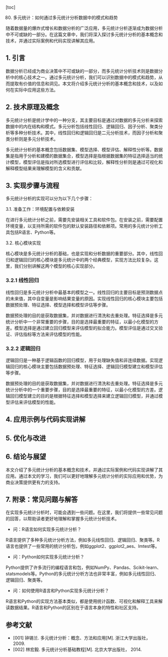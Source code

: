 
[toc]                    
                
                
80. 多元统计：如何通过多元统计分析数据中的模式和趋势

随着数据量的爆炸式增长和数据分析的广泛应用，多元统计分析逐渐成为数据分析中不可或缺的一部分。在这篇文章中，我们将深入探讨多元统计分析的基本概念和技术，并通过实际案例和代码实现讲解其应用。

## 1. 引言

数据分析已经成为商业决策中不可或缺的一部分，而多元统计分析技术则是数据分析中的核心技术之一。通过多元统计分析，我们可以识别数据中的模式和趋势，从而提取有价值的信息和洞见。本文将介绍多元统计分析的基本概念和技术，以及如何在实际中应用这些方法。

## 2. 技术原理及概念

多元统计分析是统计学中的一种分支，其主要目标是通过对数据的多元分析来探索数据中的内在结构和模式。多元分析包括线性回归、逻辑回归、因子分析、聚类分析等多种分析技术。其中，线性回归和逻辑回归是二元分析技术，而因子分析和聚类分析则是多元分析技术。

多元统计分析的基本概念包括数据集、模型选择、模型评估、解释性分析等。数据集是指用于分析和建模的数据集合，模型选择是指根据数据集的特征选择适当的统计模型，模型评估是指对所选模型进行评估和比较，解释性分析则是通过可视化和解释模型结果来理解模型的含义和贡献。

## 3. 实现步骤与流程

多元统计分析的实现可以分为以下几个步骤：

3.1. 准备工作：环境配置与依赖安装

在进行多元统计分析之前，需要先安装相关工具和软件包。在安装之前，需要配置环境变量，以支持所需的软件包的默认安装路径和依赖项。常用的多元统计分析工具包括R语言、Python等。

3.2. 核心模块实现

核心模块是多元统计分析的基础，也是实现和分析数据的重要部分。其中，线性回归和逻辑回归的核心模块是多元统计中的两个经典模型，实现方法比较复杂。这里，我们分别讲解这两个模型的核心实现部分。

### 3.2.1 线性回归

线性回归是多元统计分析中最基本的模型之一。线性回归的主要目标是预测数据点的未来值，其中自变量是影响结果变量的原因。实现线性回归的核心模块主要包括数据预处理、特征选择、模型选择和模型评估等步骤。

数据预处理的目的是获取数据集，并对数据进行清洗和去重处理。特征选择是多元统计分析中一个非常重要的步骤，目的是选择最重要的特征，以最小化模型的方差。模型选择是通过建立回归模型来评估模型的拟合能力。模型评估是通过交叉验证、评估指标等方法来评估模型的性能。

### 3.2.2 逻辑回归

逻辑回归是一种基于逻辑函数的回归模型，用于处理缺失值和非连续数据。实现逻辑回归的核心模块主要包括数据预处理、特征选择、逻辑回归模型建立和模型评估等步骤。

数据预处理的目的是获取数据集，并对数据进行清洗和去重处理。特征选择是多元统计分析中的一个重要步骤，目的是选择最重要的特征，以最小化模型的方差。逻辑回归模型建立的目的是根据特征选择和模型选择来建立逻辑回归模型，并通过模型评估来评估模型的性能。

## 4. 应用示例与代码实现讲解

## 5. 优化与改进

## 6. 结论与展望

本文介绍了多元统计分析的基本概念和技术，并通过实际案例和代码实现讲解了其应用。通过本文的学习，我们可以更好地理解多元统计分析的实际应用和优势，为商业决策提供更有力的支持。

## 7. 附录：常见问题与解答

在实现多元统计分析时，可能会遇到一些问题。在这里，我们将提供一些常见问题的回答，以帮助读者更好地理解和掌握多元统计分析技术。

- 问：R语言如何实现多元统计分析？

R语言提供了多种多元统计分析方法，例如多元线性回归、逻辑回归、聚类等。R语言也提供了一些常用的统计分析包，例如ggplot2、ggplot2\_aes、lmtest等。

- 问：Python如何实现多元统计分析？

Python提供了许多流行的编程语言和包，例如NumPy、Pandas、Scikit-learn、statsmodels等。Python的多元统计分析方法也非常丰富，例如多元线性回归、逻辑回归、聚类等。

- 问：如何使用R语言和Python实现多元统计分析？

R语言和Python的实现方法基本类似，都是使用统计函数、可视化和解释工具来解读数据结果。R语言和Python的区别在于语言本身的特性和社区支持。

## 参考文献

- [001] 钟锡兰. 多元统计分析：概念、方法和应用[M]. 浙江大学出版社， 2009.
- [002] 林宏毅. 多元统计分析基础教程[M]. 北京大学出版社， 2014.

